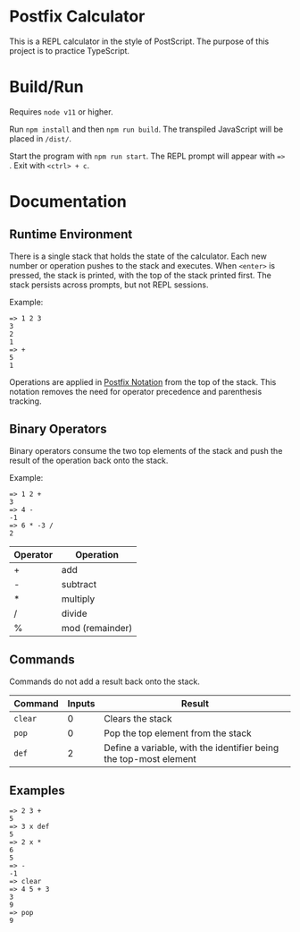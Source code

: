 Postfix Calculator
===========================

This is a REPL calculator in the style of PostScript. The purpose of this project is to practice TypeScript.

Build/Run
================

Requires `node v11` or higher.

Run `npm install` and then `npm run build`. The transpiled JavaScript will be placed in `/dist/`.

Start the program with `npm run start`. The REPL prompt will appear with `=> `. Exit with `<ctrl> + c`.

Documentation
=============

Runtime Environment
-------------------

There is a single stack that holds the state of the calculator. Each new number or operation pushes to the stack and executes. When `<enter>` is pressed, the stack is printed, with the top of the stack printed first. The stack persists across prompts, but not REPL sessions.

Example:
```
=> 1 2 3
3
2
1
=> +
5
1
```

Operations are applied in [Postfix Notation](https://en.wikipedia.org/wiki/Reverse_Polish_notation) from the top of the stack. This notation removes the need for operator precedence and parenthesis tracking.

Binary Operators
----------------

Binary operators consume the two top elements of the stack and push the result of the operation back onto the stack.

Example:
```
=> 1 2 +
3
=> 4 -
-1
=> 6 * -3 /
2
```

| Operator | Operation |
|----------|-----------|
| + | add |
| - | subtract |
| * | multiply |
| / | divide |
| % | mod (remainder) |

Commands
--------

Commands do not add a result back onto the stack.

| Command | Inputs | Result |
| --------|--------|--------|
| `clear` | 0 | Clears the stack |
| `pop`   | 0 | Pop the top element from the stack |
| `def`   | 2 | Define a variable, with the identifier being the top-most element |

Examples
--------

```
=> 2 3 +
5
=> 3 x def
5
=> 2 x *
6
5
=> -
-1
=> clear
=> 4 5 + 3
3
9
=> pop
9
```